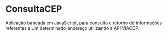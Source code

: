 # ConsultaCEP
Aplicação baseada em JavaScript, para consulta e retorno de informações referentes a um determinado endereço utilizando a API VIACEP.
